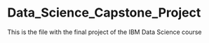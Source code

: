 # Data_Science_Capstone_Project

This is the file with the final project of the IBM Data Science course 
